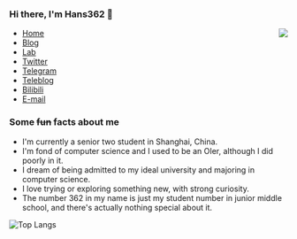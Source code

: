 ### Hi there, I'm Hans362 👋

<img src="https://github-readme-stats.vercel.app/api?username=hans362&show_icons=true&title_color=ffffff&text_color=ffffff&icon_color=ffffff&bg_color=90,2b32b2,1488cc" align="right">

- [Home](https://hans362.cn)
- [Blog](https://blog.hans362.cn)
- [Lab](https://lab.hans362.cn)
- [Twitter](https://twitter.com/Milk_362)
- [Telegram](https://t.me/hans362)
- [Teleblog](https://t.me/Hans362sTeleblog)
- [Bilibili](https://space.bilibili.com/66745436)
- [E-mail](mailto:i@hans362.cn)

### Some ~~fun~~ facts about me

- I'm currently a senior two student in Shanghai, China.
- I'm fond of computer science and I used to be an OIer, although I did poorly in it.
- I dream of being admitted to my ideal university and majoring in computer science.
- I love trying or exploring something new, with strong curiosity.
- The number 362 in my name is just my student number in junior middle school, and there's actually nothing special about it.

![Top Langs](https://github-readme-stats.vercel.app/api/top-langs/?username=hans362&hide=html,css&title_color=ffffff&text_color=ffffff&icon_color=ffffff&bg_color=30,e96443,904e95)